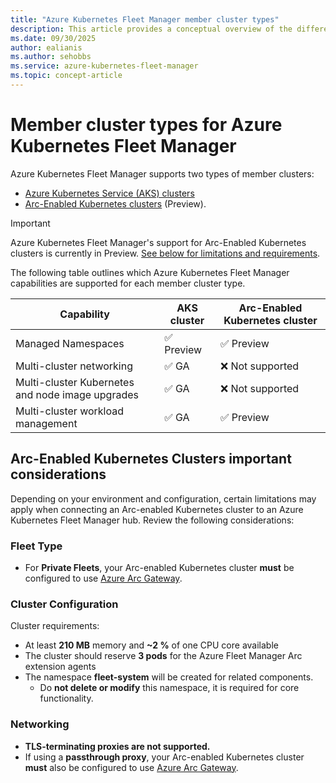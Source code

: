 ```yaml
---
title: "Azure Kubernetes Fleet Manager member cluster types"
description: This article provides a conceptual overview of the different types of member clusters supported in Azure Kubernetes Fleet Manager.
ms.date: 09/30/2025
author: ealianis
ms.author: sehobbs
ms.service: azure-kubernetes-fleet-manager
ms.topic: concept-article
---
```

    
# Member cluster types for Azure Kubernetes Fleet Manager

Azure Kubernetes Fleet Manager supports two types of member clusters:

- [Azure Kubernetes Service (AKS) clusters](/azure/aks/)
- [Arc-Enabled Kubernetes clusters](/azure/azure-arc/kubernetes/overview) (Preview).

> [!IMPORTANT]
> Azure Kubernetes Fleet Manager's support for Arc-Enabled Kubernetes clusters is currently in Preview. [See below for limitations and requirements](#arc-enabled-kubernetes-clusters-important-considerations).


The following table outlines which Azure Kubernetes Fleet Manager capabilities are supported for each member cluster type.

| Capability | AKS cluster | Arc-Enabled Kubernetes cluster |
|-----|----|-----------|
| Managed Namespaces | ✅ Preview  | ✅ Preview  |
| Multi-cluster networking | ✅ GA| ❌ Not supported|
| Multi-cluster Kubernetes and node image upgrades |✅ GA | ❌ Not supported|
| Multi-cluster workload management |✅ GA| ✅ Preview|

## Arc-Enabled Kubernetes Clusters important considerations

Depending on your environment and configuration, certain limitations may apply when connecting an Arc-enabled Kubernetes cluster to an Azure Kubernetes Fleet Manager hub. Review the following considerations:

### Fleet Type

- For **Private Fleets**, your Arc-enabled Kubernetes cluster **must** be configured to use [Azure Arc Gateway](/azure/azure-arc/servers/arc-gateway).

### Cluster Configuration

Cluster requirements:
- At least **210 MB** memory and **~2 %** of one CPU core available
- The cluster should reserve **3 pods** for the Azure Fleet Manager Arc extension agents
- The namespace **fleet-system** will be created for related components.
  - Do **not delete or modify** this namespace, it is required for core functionality.

### Networking

- **TLS-terminating proxies are not supported.**  
- If using a **passthrough proxy**, your Arc-enabled Kubernetes cluster **must** also be configured to use [Azure Arc Gateway](/azure/azure-arc/servers/arc-gateway).